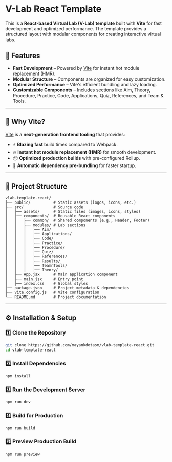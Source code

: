 # V-Lab React Template

This is a **React-based Virtual Lab (V-Lab) template** built with **Vite** for fast development and optimized performance. The template provides a structured layout with modular components for creating interactive virtual labs.

## 🚀 Features

- **Fast Development** – Powered by [Vite](https://vitejs.dev/) for instant hot module replacement (HMR).
- **Modular Structure** – Components are organized for easy customization.
- **Optimized Performance** – Vite's efficient bundling and lazy loading.
- **Customizable Components** – Includes sections like Aim, Theory, Procedure, Practice, Code, Applications, Quiz, References, and Team & Tools.

---

## 📌 Why Vite?

[Vite](https://vitejs.dev/) is a **next-generation frontend tooling** that provides:

- ⚡ **Blazing fast** build times compared to Webpack.
- 🔥 **Instant hot module replacement (HMR)** for smooth development.
- 📦 **Optimized production builds** with pre-configured Rollup.
- 🔄 **Automatic dependency pre-bundling** for faster startup.

---

## 📂 Project Structure

```
vlab-template-react/
├── public/          # Static assets (logos, icons, etc.)
├── src/             # Source code
│   ├── assets/      # Static files (images, icons, styles)
│   ├── components/  # Reusable React components
│   │   ├── common/  # Shared components (e.g., Header, Footer)
│   │   ├── modules/ # Lab sections
│   │   │   ├── Aim/
│   │   │   ├── Applications/
│   │   │   ├── Code/
│   │   │   ├── Practice/
│   │   │   ├── Procedure/
│   │   │   ├── Quiz/
│   │   │   ├── References/
│   │   │   ├── Results/
│   │   │   ├── TeamnTools/
│   │   │   ├── Theory/
│   ├── App.jsx      # Main application component
│   ├── main.jsx     # Entry point
│   ├── index.css    # Global styles
├── package.json     # Project metadata & dependencies
├── vite.config.js   # Vite configuration
└── README.md        # Project documentation
```

---

## ⚙️ Installation & Setup

### 1️⃣ Clone the Repository

```sh
git clone https://github.com/mayankdotasm/vlab-template-react.git
cd vlab-template-react
```

### 2️⃣ Install Dependencies
```sh
npm install
```

### 3️⃣ Run the Development Server
```sh
npm run dev
```

### 4️⃣ Build for Production
```sh
npm run build
```

### 5️⃣ Preview Production Build
```sh
npm run preview
```


